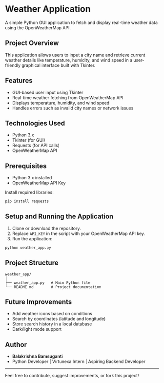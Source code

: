 # Weather Application

A simple Python GUI application to fetch and display real-time weather data using the OpenWeatherMap API.

## Project Overview
This application allows users to input a city name and retrieve current weather details like temperature, humidity, and wind speed in a user-friendly graphical interface built with Tkinter.

## Features
- GUI-based user input using Tkinter
- Real-time weather fetching from OpenWeatherMap API
- Displays temperature, humidity, and wind speed
- Handles errors such as invalid city names or network issues

## Technologies Used
- Python 3.x
- Tkinter (for GUI)
- Requests (for API calls)
- OpenWeatherMap API

## Prerequisites
- Python 3.x installed
- OpenWeatherMap API Key

Install required libraries:
```bash
pip install requests
```

## Setup and Running the Application
1. Clone or download the repository.
2. Replace `API_KEY` in the script with your OpenWeatherMap API key.
3. Run the application:
```bash
python weather_app.py
```

## Project Structure
```
weather_app/
│
├── weather_app.py   # Main Python file
└── README.md        # Project documentation
```

## Future Improvements
- Add weather icons based on conditions
- Search by coordinates (latitude and longitude)
- Store search history in a local database
- Dark/light mode support

## Author
- **Balakrishna Bamsuganti**
- Python Developer | Virtunexa Intern | Aspiring Backend Developer

---

Feel free to contribute, suggest improvements, or fork this project!
